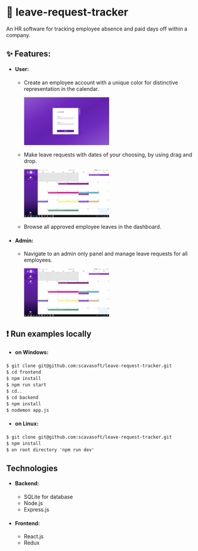 # 📅 leave-request-tracker
An HR software for tracking employee absence and paid days off within a company.
## ✨ Features:
- #### User:
  - Create an employee account with a unique color for distinctive representation in the calendar.
    <p><img src='./images/registering.gif' width='50%'></p>
  - Make leave requests with dates of your choosing, by using drag and drop.
    <p><img src='./images/createLeaveRequest.gif' width='50%'></p>
  - Browse all approved employee leaves in the dashboard.
- #### Admin:
  - Navigate to an admin only panel and manage leave requests for all employees.
    <p><img src='./images/approvingLeaveRequest.gif' width='50%'></p>
## :exclamation: Run examples locally
 - #### on Windows:

  `$ git clone git@github.com:scavasoft/leave-request-tracker.git`   
  `$ cd frontend`  
  `$ npm install`  
  `$ npm run start`    
  `$ cd..`  
  `$ cd backend`  
  `$ npm install`   
  `$ nodemon app.js`  
  
 - #### on Linux:
  `$ git clone git@github.com:scavasoft/leave-request-tracker.git`  
  `$ npm install`  
  `$ on root directory 'npm run dev'`  
 ## Technologies
  - #### Backend:
    - SQLite for database
    - Node.js
    - Express.js
  - #### Frontend:
    - React.js
    - Redux
  

